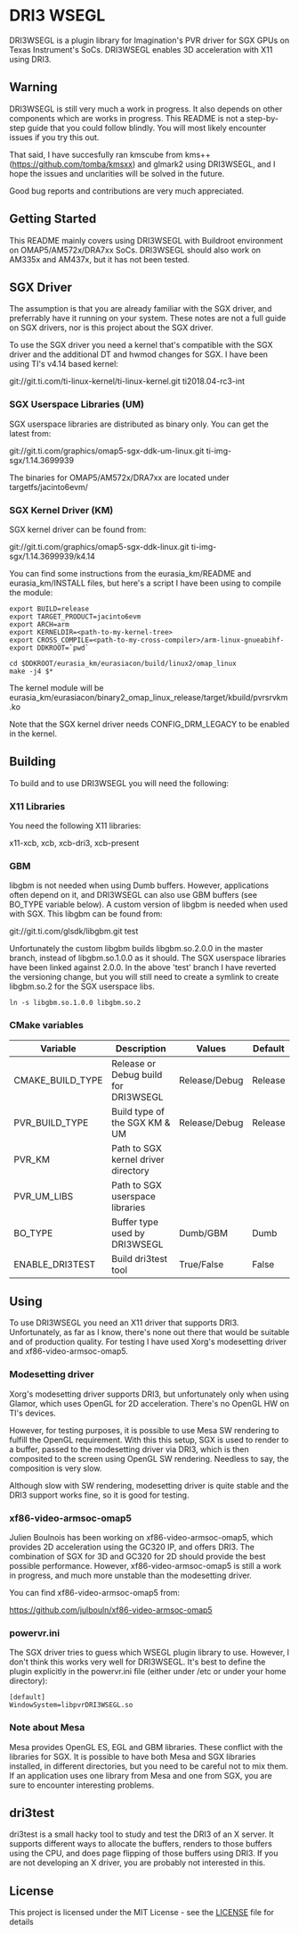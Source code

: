 # DRI3 WSEGL

DRI3WSEGL is a plugin library for Imagination's PVR driver for SGX GPUs on Texas Instrument's SoCs. DRI3WSEGL enables 3D acceleration with X11 using DRI3.

## Warning

DRI3WSEGL is still very much a work in progress. It also depends on other components which are works in progress. This README is not a step-by-step guide that you could follow blindly. You will most likely encounter issues if you try this out.

That said, I have succesfully ran kmscube from kms++ (https://github.com/tomba/kmsxx) and glmark2 using DRI3WSEGL, and I hope the issues and unclarities will be solved in the future.

Good bug reports and contributions are very much appreciated.

## Getting Started

This README mainly covers using DRI3WSEGL with Buildroot environment on OMAP5/AM572x/DRA7xx SoCs. DRI3WSEGL should also work on AM335x and AM437x, but it has not been tested.

## SGX Driver

The assumption is that you are already familiar with the SGX driver, and preferrably have it running on your system. These notes are not a full guide on SGX drivers, nor is this project about the SGX driver.

To use the SGX driver you need a kernel that's compatible with the SGX driver and the additional DT and hwmod changes for SGX. I have been using TI's v4.14 based kernel:

git://git.ti.com/ti-linux-kernel/ti-linux-kernel.git ti2018.04-rc3-int

### SGX Userspace Libraries (UM)

SGX userspace libraries are distributed as binary only. You can get the latest from:

git://git.ti.com/graphics/omap5-sgx-ddk-um-linux.git ti-img-sgx/1.14.3699939

The binaries for OMAP5/AM572x/DRA7xx are located under targetfs/jacinto6evm/

### SGX Kernel Driver (KM)

SGX kernel driver can be found from:

git://git.ti.com/graphics/omap5-sgx-ddk-linux.git ti-img-sgx/1.14.3699939/k4.14

You can find some instructions from the eurasia_km/README and eurasia_km/INSTALL files, but here's a script I have been using to compile the module:

```
export BUILD=release
export TARGET_PRODUCT=jacinto6evm
export ARCH=arm
export KERNELDIR=<path-to-my-kernel-tree>
export CROSS_COMPILE=<path-to-my-cross-compiler>/arm-linux-gnueabihf-
export DDKROOT=`pwd`

cd $DDKROOT/eurasia_km/eurasiacon/build/linux2/omap_linux
make -j4 $*
```

The kernel module will be eurasia_km/eurasiacon/binary2_omap_linux_release/target/kbuild/pvrsrvkm.ko

Note that the SGX kernel driver needs CONFIG_DRM_LEGACY to be enabled in the kernel.

## Building

To build and to use DRI3WSEGL you will need the following:

### X11 Libraries

You need the following X11 libraries:

x11-xcb, xcb, xcb-dri3, xcb-present

### GBM

libgbm is not needed when using Dumb buffers. However, applications often depend on it, and DRI3WSEGL can also use GBM buffers (see BO_TYPE variable below). A custom version of libgbm is needed when used with SGX. This libgbm can be found from:

git://git.ti.com/glsdk/libgbm.git test

Unfortunately the custom libgbm builds libgbm.so.2.0.0 in the master branch, instead of libgbm.so.1.0.0 as it should. The SGX userspace libraries have been linked against 2.0.0. In the above 'test' branch I have reverted the versioning change, but you will still need to create a symlink to create libgbm.so.2 for the SGX userspace libs.

```
ln -s libgbm.so.1.0.0 libgbm.so.2
```

### CMake variables

Variable           | Description                          | Values          | Default
-------------------|-------------------                   |-------------    | ---------------
CMAKE_BUILD_TYPE   | Release or Debug build for DRI3WSEGL | Release/Debug   | Release
PVR_BUILD_TYPE     | Build type of the SGX KM & UM        | Release/Debug   | Release
PVR_KM             | Path to SGX kernel driver directory  |                 |
PVR_UM_LIBS        | Path to SGX userspace libraries      |                 |
BO_TYPE            | Buffer type used by DRI3WSEGL        | Dumb/GBM        | Dumb
ENABLE_DRI3TEST    | Build dri3test tool                  | True/False      | False

## Using

To use DRI3WSEGL you need an X11 driver that supports DRI3. Unfortunately, as far as I know, there's none out there that would be suitable and of production quality. For testing I have used Xorg's modesetting driver and xf86-video-armsoc-omap5.

### Modesetting driver

Xorg's modesetting driver supports DRI3, but unfortunately only when using Glamor, which uses OpenGL for 2D acceleration. There's no OpenGL HW on TI's devices.

However, for testing purposes, it is possible to use Mesa SW rendering to fulfill the OpenGL requirement. With this this setup, SGX is used to render to a buffer, passed to the modesetting driver via DRI3, which is then composited to the screen using OpenGL SW rendering. Needless to say, the composition is very slow.

Although slow with SW rendering, modesetting driver is quite stable and the DRI3 support works fine, so it is good for testing.

### xf86-video-armsoc-omap5

Julien Boulnois has been working on xf86-video-armsoc-omap5, which provides 2D acceleration using the GC320 IP, and offers DRI3. The combination of SGX for 3D and GC320 for 2D should provide the best possible performance. However, xf86-video-armsoc-omap5 is still a work in progress, and much more unstable than the modesetting driver.

You can find xf86-video-armsoc-omap5 from:

https://github.com/julbouln/xf86-video-armsoc-omap5

### powervr.ini

The SGX driver tries to guess which WSEGL plugin library to use. However, I don't think this works very well for DRI3WSEGL. It's best to define the plugin explicitly in the powervr.ini file (either under /etc or under your home directory):

```
[default]
WindowSystem=libpvrDRI3WSEGL.so
```

### Note about Mesa

Mesa provides OpenGL ES, EGL and GBM libraries. These conflict with the libraries for SGX. It is possible to have both Mesa and SGX libraries installed, in different directories, but you need to be careful not to mix them. If an application uses one library from Mesa and one from SGX, you are sure to encounter interesting problems.

## dri3test

dri3test is a small hacky tool to study and test the DRI3 of an X server. It supports different ways to allocate the buffers, renders to those buffers using the CPU, and does page flipping of those buffers using DRI3. If you are not developing an X driver, you are probably not interested in this.

## License

This project is licensed under the MIT License - see the [LICENSE](LICENSE) file for details
